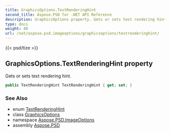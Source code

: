 ```yaml
---
title: GraphicsOptions.TextRenderingHint
second_title: Aspose.PSD for .NET API Reference
description: GraphicsOptions property. Gets or sets text rendering hint
type: docs
weight: 40
url: /net/aspose.psd.imageoptions/graphicsoptions/textrenderinghint/
---
```

{{< psd/tize >}}
## GraphicsOptions.TextRenderingHint property

Gets or sets text rendering hint.

```csharp
public TextRenderingHint TextRenderingHint { get; set; }
```

### See Also

* enum [TextRenderingHint](../../../aspose.psd/textrenderinghint/)
* class [GraphicsOptions](../)
* namespace [Aspose.PSD.ImageOptions](../../../aspose.psd.imageoptions/)
* assembly [Aspose.PSD](../../../)


